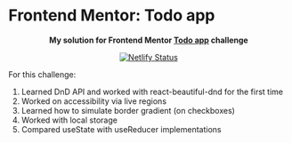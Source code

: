 # Frontend Mentor: Todo app

<p align="center"><strong align="center">My solution for Frontend Mentor <a href="https://www.frontendmentor.io/challenges/todo-app-Su1_KokOW">Todo app</a> challenge</strong></p>

<p align="center">
  <a href="https://app.netlify.com/sites/p1t1ch-fm-todo-app/deploys">
    <img
      src="https://api.netlify.com/api/v1/badges/35ae4493-ee08-48a2-8c83-f1e12d3ee8e9/deploy-status"
      alt="Netlify Status"
    />
  </a>
</p>

For this challenge:

1. Learned DnD API and worked with react-beautiful-dnd for the first time
1. Worked on accessibility via live regions
1. Learned how to simulate border gradient (on checkboxes)
1. Worked with local storage
1. Compared useState with useReducer implementations

